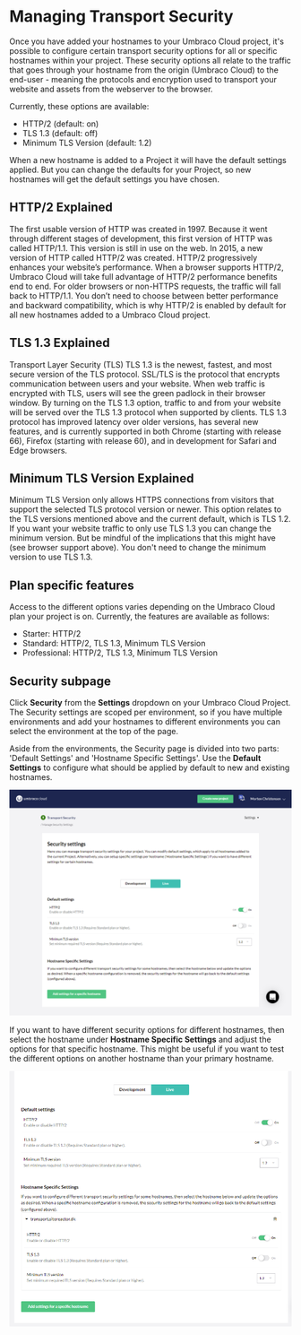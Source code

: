 # Managing Transport Security

Once you have added your hostnames to your Umbraco Cloud project, it's possible to configure certain transport security options for all or specific hostnames within your project. These security options all relate to the traffic that goes through your hostname from the origin (Umbraco Cloud) to the end-user - meaning the protocols and encryption used to transport your website and assets from the webserver to the browser.

Currently, these options are available:

* HTTP/2 (default: on)
* TLS 1.3 (default: off)
* Minimum TLS Version (default: 1.2)

When a new hostname is added to a Project it will have the default settings applied. But you can change the defaults for your Project, so new hostnames will get the default settings you have chosen.

## HTTP/2 Explained

The first usable version of HTTP was created in 1997. Because it went through different stages of development, this first version of HTTP was called HTTP/1.1. This version is still in use on the web. In 2015, a new version of HTTP called HTTP/2 was created. HTTP/2 progressively enhances your website’s performance. When a browser supports HTTP/2, Umbraco Cloud will take full advantage of HTTP/2 performance benefits end to end. For older browsers or non-HTTPS requests, the traffic will fall back to HTTP/1.1. You don’t need to choose between better performance and backward compatibility, which is why HTTP/2 is enabled by default for all new hostnames added to a Umbraco Cloud project.

## TLS 1.3 Explained

Transport Layer Security (TLS) TLS 1.3 is the newest, fastest, and most secure version of the TLS protocol. SSL/TLS is the protocol that encrypts communication between users and your website. When web traffic is encrypted with TLS, users will see the green padlock in their browser window. By turning on the TLS 1.3 option, traffic to and from your website will be served over the TLS 1.3 protocol when supported by clients. TLS 1.3 protocol has improved latency over older versions, has several new features, and is currently supported in both Chrome (starting with release 66), Firefox (starting with release 60), and in development for Safari and Edge browsers.

## Minimum TLS Version Explained

Minimum TLS Version only allows HTTPS connections from visitors that support the selected TLS protocol version or newer. This option relates to the TLS versions mentioned above and the current default, which is TLS 1.2. If you want your website traffic to only use TLS 1.3 you can change the minimum version. But be mindful of the implications that this might have (see browser support above). You don't need to change the minimum version to use TLS 1.3.

## Plan specific features

Access to the different options varies depending on the Umbraco Cloud plan your project is on. Currently, the features are available as follows:

* Starter: HTTP/2
* Standard: HTTP/2, TLS 1.3, Minimum TLS Version
* Professional: HTTP/2, TLS 1.3, Minimum TLS Version

## Security subpage

Click **Security** from the **Settings** dropdown on your Umbraco Cloud Project. The Security settings are scoped per environment, so if you have multiple environments and add your hostnames to different environments you can select the environment at the top of the page.

Aside from the environments, the Security page is divided into two parts: 'Default Settings' and 'Hostname Specific Settings'. Use the **Default Settings** to configure what should be applied by default to new and existing hostnames.

![Default Security Settings](../images/security-subpage.png)

If you want to have different security options for different hostnames, then select the hostname under **Hostname Specific Settings** and adjust the options for that specific hostname. This might be useful if you want to test the different options on another hostname than your primary hostname.

![Hostnames Specific Security Settings](../images/security-subpage-hostname-specific.png)
